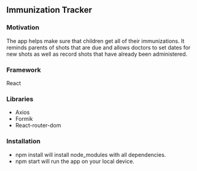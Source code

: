 ## Immunization Tracker


### Motivation

The app helps make sure that children get all of their immunizations. 
It reminds parents of shots that are due and allows doctors to set dates for 
new shots as well as record shots that have already been administered.


### Framework

React


### Libraries

- Axios
- Formik
- React-router-dom


### Installation

- npm install will install node_modules with all dependencies.
- npm start will run the app on your local device.

